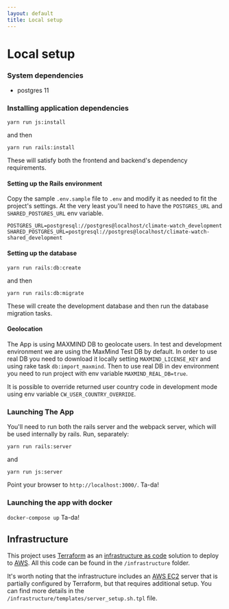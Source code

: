```yaml
---
layout: default
title: Local setup
---
```


# Local setup

### System dependencies

- postgres 11

### Installing application dependencies

```
yarn run js:install
```

and then

```
yarn run rails:install
```

These will satisfy both the frontend and backend's dependency requirements.

#### Setting up the Rails environment

Copy the sample `.env.sample` file to `.env` and modify it as needed to fit the
project's settings. At the very least you'll need to have the `POSTGRES_URL` and `SHARED_POSTGRES_URL`
env variable.

```
POSTGRES_URL=postgresql://postgres@localhost/climate-watch_development
SHARED_POSTGRES_URL=postgresql://postgres@localhost/climate-watch-shared_development
```

#### Setting up the database

```
yarn run rails:db:create
```

and then

```
yarn run rails:db:migrate
```

These will create the development database and then run the database migration tasks.

#### Geolocation

The App is using MAXMIND DB to geolocate users. In test and development environment we are using the MaxMind Test DB by default. In order to use real DB you need to download it
locally setting `MAXMIND_LICENSE_KEY` and using rake task `db:import_maxmind`. Then to use real DB in dev environment you need to run project with env variable
`MAXMIND_REAL_DB=true`.

It is possible to override returned user country code in development mode using env variable `CW_USER_COUNTRY_OVERRIDE`.

### Launching The App

You'll need to run both the rails server and the webpack server, which will be used internally by rails. Run, separately:

```
yarn run rails:server
```

and

```
yarn run js:server
```

Point your browser to `http://localhost:3000/`. Ta-da!

### Launching the app with docker
```docker-compose up```
Ta-da!

## Infrastructure

This project uses [Terraform](https://www.terraform.io/) as an [infrastructure as code](https://en.wikipedia.org/wiki/Infrastructure_as_code) solution to deploy to [AWS](https://aws.amazon.com/). All this code can be found in the `/infrastructure` folder.

It's worth noting that the infrastructure includes an [AWS EC2](https://aws.amazon.com/ec2/) server that is partially configured by Terraform, but that requires additional setup. You can find more details in the `/infrastructure/templates/server_setup.sh.tpl` file.

